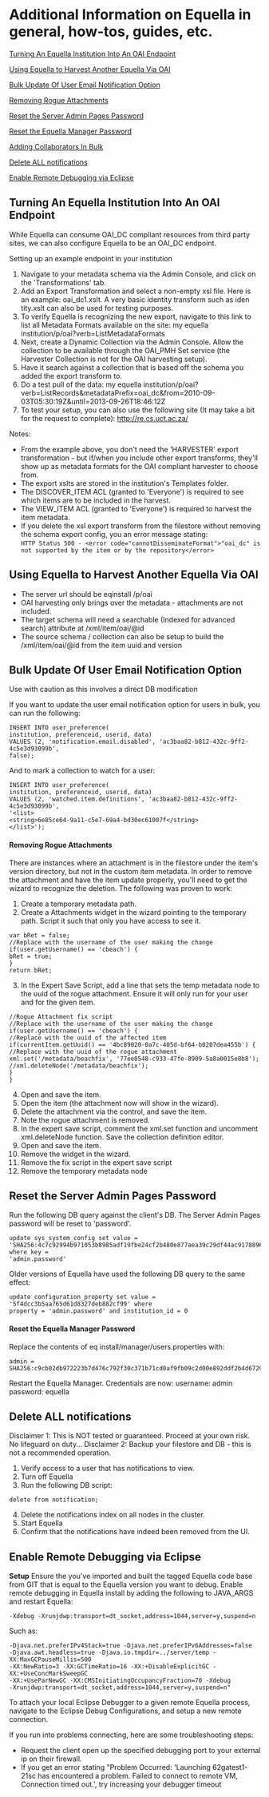 # Additional Information on Equella in general, how-tos, guides, etc.

[Turning An Equella Institution Into An OAI Endpoint](#turning-an-equella-institution-into-an-oai-endpoint)

[Using Equella to Harvest Another Equella Via OAI](#using-equella-to-harvest-another-equella-via-oai)

[Bulk Update Of User Email Notification Option](#bulk-update-of-user-email-notification-option)

[Removing Rogue Attachments](#removing-rogue-attachments)

[Reset the Server Admin Pages Password](#reset-the-server-admin-pages-password)

[Reset the Equella Manager Password](#reset-the-equella-manager-password)

[Adding Collaborators In Bulk](#adding-collaborators-in-bulk)

[Delete ALL notifications](#delete-all-notifications)

[Enable Remote Debugging via Eclipse](#enable-remote-debugging-via-eclipse)

## Turning An Equella Institution Into An OAI Endpoint

While Equella can consume OAI_DC compliant resources from third party sites, we can also configure Equella to be an OAI_DC endpoint.

Setting up an example endpoint in your institution
1. Navigate to your metadata schema via the Admin Console, and click on the 'Transformations' tab.
2. Add an Export Transformation and select a non-empty xsl file. Here is an example: oai_dc1.xslt. A very basic identity transform such as iden
tity.xslt can also be used for testing purposes.
4. To verify Equella is recognizing the new export, navigate to this link to list all Metadata Formats available on the site:
my equella institution/p/oai?verb=ListMetadataFormats
5. Next, create a Dynamic Collection via the Admin Console. Allow the collection to be available through the OAI_PMH Set service (the
Harvester Collection is not for the OAI harvesting setup).
6. Have it search against a collection that is based off the schema you added the export transform to.
8. Do a test pull of the data:
my equella institution/p/oai?verb=ListRecords&metadataPrefix=oai_dc&from=2010-09-03T05:30:19Z&until=2013-09-26T18:46:12Z
9. To test your setup, you can also use the following site (It may take a bit for the request to complete): http://re.cs.uct.ac.za/

Notes:
* From the example above, you don't need the 'HARVESTER' export transformation - but if/when you include other export transforms, they'll show up as metadata formats for the OAI compliant harvester to choose from.
* The export xslts are stored in the institution's Templates folder.
* The DISCOVER_ITEM ACL (granted to 'Everyone') is required to see which items are to be included in the harvest.
* The VIEW_ITEM ACL (granted to 'Everyone') is required to harvest the item metadata.
* If you delete the xsl export transform from the filestore without removing the schema export config, you an error message stating:  
```HTTP Status 500 - <error code="cannotDisseminateFormat">"oai_dc" is not supported by the item or by the repository</error>```


## Using Equella to Harvest Another Equella Via OAI

* The server url should be eqinstall /p/oai
* OAI harvesting only brings over the metadata - attachments are not included.
* The target schema will need a searchable (Indexed for advanced search) attribute at /xml/item/oai/@id
* The source schema / collection can also be setup to build the /xml/item/oai/@id from the item uuid and version 

## Bulk Update Of User Email Notification Option

Use with caution as this involves a direct DB modification

If you want to update the user email notification option for users in bulk, you can run the following:
```
INSERT INTO user_preference(
institution, preferenceid, userid, data)
VALUES (2, 'notification.email.disabled', 'ac3baa82-b812-432c-9ff2-4c5e3d93099b',
false);
```
And to mark a collection to watch for a user:
```
INSERT INTO user_preference(
institution, preferenceid, userid, data)
VALUES (2, 'watched.item.definitions', 'ac3baa82-b812-432c-9ff2-4c5e3d93099b',
'<list>
<string>6e85ce64-9a11-c5e7-69a4-bd30ec61007f</string>
</list>');
```
#### Removing Rogue Attachments
There are instances where an attachment is in the filestore under the item's version directory, but not in the custom item metadata. In order to
remove the attachment and have the item update properly, you'll need to get the wizard to recognize the deletion. The following was proven to
work:

1. Create a temporary metadata path.
2. Create a Attachments widget in the wizard pointing to the temporary path. Script it such that only you have access to see it.
```
var bRet = false;
//Replace with the username of the user making the change
if(user.getUsername() == 'cbeach') {
bRet = true;
}
return bRet;
```
3. In the Expert Save Script, add a line that sets the temp metadata node to the uuid of the rogue attachment. Ensure it will only run for your
user and for the given item.

```
//Rogue Attachment fix script
//Replace with the username of the user making the change
if(user.getUsername() == 'cbeach') {
//Replace with the uuid of the affected item
if(currentItem.getUuid() == '4bc89020-0a7c-405d-bf64-b0207dea455b') {
//Replace with the uuid of the rogue attachment
xml.set('/metadata/beachfix', '77ee0548-c933-47fe-8909-5a8a0015e8b8');
//xml.deleteNode('/metadata/beachfix');
}
}
```
4. Open and save the item.
5. Open the item (the attachment now will show in the wizard).
6. Delete the attachment via the control, and save the item.
7. Note the rogue attachment is removed.
8. In the expert save script, comment the xml.set function and uncomment xml.deleteNode function. Save the collection definition editor.
9. Open and save the item.
10. Remove the widget in the wizard.
11. Remove the fix script in the expert save script
12. Remove the temporary metadata node

## Reset the Server Admin Pages Password

Run the following DB query against the client's DB. The Server Admin Pages password will be reset to 'password'.
```
update sys_system_config set value =
'SHA256:4c7c92994b971053b8985adf19fbe24cf2b480e877aea39c29df44ac91788963' where key =
'admin.password'
```

Older versions of Equella have used the following DB query to the same effect:
```
update configuration_property set value = '5f4dcc3b5aa765d61d8327deb882cf99' where
property = 'admin.password' and institution_id = 0
```
#### Reset the Equella Manager Password

Replace the contents of eq install/manager/users.properties with:
```
admin = SHA256:c9cb02db972223b7d476c792f30c371b71cd0af9fb09c2d00e892ddf2b4d6729
```
Restart the Equella Manager. Credentials are now:
username: admin
password: equella

## Delete ALL notifications
Disclaimer 1: This is NOT tested or guaranteed. Proceed at your own risk. No lifeguard on duty...
Disclaimer 2: Backup your filestore and DB - this is not a recommended operation.

1. Verify access to a user that has notifications to view.
2. Turn off Equella
3. Run the following DB script:
```
delete from notification;
```
4. Delete the notifications index on all nodes in the cluster.
5. Start Equella
6. Confirm that the notifications have indeed been removed from the UI.

## Enable Remote Debugging via Eclipse
**Setup**
Ensure the you've imported and built the tagged Equella code base from GIT that is equal to the Equella version you want to debug.
Enable remote debugging in Equella install by adding the following to JAVA_ARGS and restart Equella:
```
-Xdebug -Xrunjdwp:transport=dt_socket,address=1044,server=y,suspend=n
```
Such as:
```export JAVA_ARGS=" -Xrs -Xms96m -Xmx512m -XX:MaxPermSize=256m
-Djava.net.preferIPv4Stack=true -Djava.net.preferIPv6Addresses=false
-Djava.awt.headless=true -Djava.io.tmpdir=../server/temp -XX:MaxGCPauseMillis=500
-XX:NewRatio=3 -XX:GCTimeRatio=16 -XX:+DisableExplicitGC -XX:+UseConcMarkSweepGC
-XX:+UseParNewGC -XX:CMSInitiatingOccupancyFraction=70 -Xdebug
-Xrunjdwp:transport=dt_socket,address=1044,server=y,suspend=n"
```
To attach your local Eclipse Debugger to a given remote Equella process, navigate to the Eclipse Debug Configurations, and setup a new remote
connection.

If you run into problems connecting, here are some troubleshooting steps:
* Request the client open up the specified debugging port to your external ip on their firewall.
* If you get an error stating "Problem Occurred:  'Launching 62gatest1-21sc has encountered a problem. Failed to connect to remote VM, Connection timed out.', try increasing your debugger timeout 